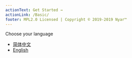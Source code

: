 ```yaml
---
actionText: Get Started →
actionLink: /Basic/
footer: MPL2.0 Licensed | Copyright © 2019-2019 Nyar™
---
```



Choose your language

- [简体中文](cn)
- [English](en)
